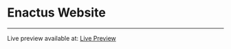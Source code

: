 # Enactus Website

---

Live preview available at: [Live Preview](https://joecode77.github.io/enactuscu/)
